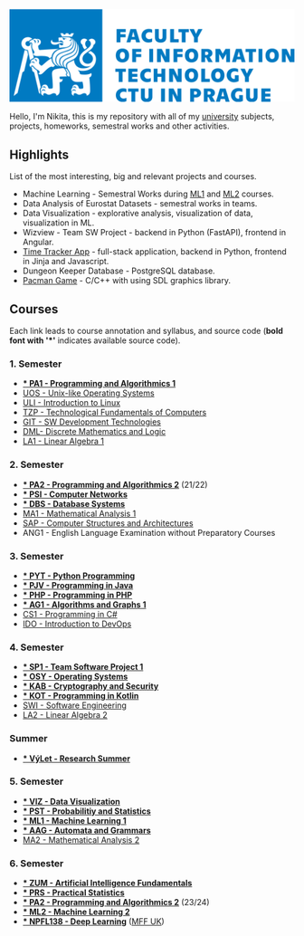 ![](fit-cvut-logo-en.svg)

Hello, I'm Nikita, this is my repository with all of my [university](https://fit.cvut.cz/en) subjects, projects, homeworks, semestral works and other activities.


## Highlights

List of the most interesting, big and relevant projects and courses.

- Machine Learning - Semestral Works during [ML1](5.Semester/ML1) and [ML2](6.Semester/ML2) courses.
- Data Analysis of Eurostat Datasets - semestral works in teams.
- Data Visualization - explorative analysis, visualization of data, visualization in ML.
- Wizview - Team SW Project - backend in Python (FastAPI), frontend in Angular.
- [Time Tracker App](3.Semester/PYT/Semestral%20Work) - full-stack application, backend in Python, frontend in Jinja and Javascript.
- Dungeon Keeper Database - PostgreSQL database.
- [Pacman Game](2.Semester/PA2%20(2022)/Semestral%20Work) - C/C++ with using SDL graphics library.

## Courses

Each link leads to course annotation and syllabus, and source code (**bold font with '*'** indicates available source code).

### 1. Semester
- [**\* PA1 - Programming and Algorithmics 1**](1.Semester/PA1)
- [UOS - Unix-like Operating Systems](1.Semester/UOS)
- [ULI - Introduction to Linux](1.Semester/ULI)
- [TZP - Technological Fundamentals of Computers](1.Semester/TZP)
- [GIT - SW Development Technologies](1.Semester/GIT)
- [DML- Discrete Mathematics and Logic](1.Semester/DML)
- [LA1 - Linear Algebra 1](1.Semester/LA1)
### 2. Semester
- [**\* PA2 - Programming and Algorithmics 2**](2.Semester/PA2%20(2022)) (21/22)
- [**\* PSI - Computer Networks**](2.Semester/PSI)
- [**\* DBS - Database Systems**](2.Semester/DBS)
- [MA1 - Mathematical Analysis 1](2.Semester/MA1)
- [SAP - Computer Structures and Architectures](2.Semester/SAP)
- ANG1 - English Language Examination without Preparatory Courses
### 3. Semester
- [**\* PYT - Python Programming**](3.Semester/)
- [**\* PJV - Programming in Java**](3.Semester/PJV)
- [**\* PHP - Programming in PHP**](3.Semester/PHP)
- [**\* AG1 - Algorithms and Graphs 1**](3.Semester/AG1)
- [CS1 - Programming in C#](3.Semester/CS1)
- [IDO - Introduction to DevOps](3.Semester/IDO)
### 4. Semester
- [**\* SP1 - Team Software Project 1**](4.Semester/SP1)
- [**\* OSY - Operating Systems**](4.Semester/OSY)
- [**\* KAB - Cryptography and Security**](4.Semester/KAB)
- [**\* KOT - Programming in Kotlin**](4.Semester/KOT)
- [SWI - Software Engineering](4.Semester/SWI)
- [LA2 - Linear Algebra 2](4.Semester/LA2)
### Summer
- [**\* VýLet - Research Summer**](Summer%20(2023)/Research%20Summer)
### 5. Semester
- [**\* VIZ - Data Visualization**](5.Semester/VIZ)
- [**\* PST - Probabilitiy and Statistics**](5.Semester/PST)
- [**\* ML1 - Machine Learning 1**](5.Semester/ML1)
- [**\* AAG - Automata and Grammars**](5.Semester/AAG)
- [MA2 - Mathematical Analysis 2](5.Semester/MA2)
### 6. Semester
- [**\* ZUM - Artificial Intelligence Fundamentals**](6.Semester/ZUM)
- [**\* PRS - Practical Statistics**](6.Semester/PRS)
- [**\* PA2 - Programming and Algorithmics 2**](6.Semester/PA2) (23/24)
- [**\* ML2 - Machine Learning 2**](6.Semester/ML2)
- [**\* NPFL138 - Deep Learning**](6.Semester/NPFL138) ([MFF UK](https://www.mff.cuni.cz/en))
